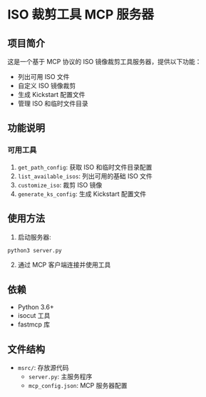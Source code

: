 # ISO 裁剪工具 MCP 服务器

## 项目简介
这是一个基于 MCP 协议的 ISO 镜像裁剪工具服务器，提供以下功能：
- 列出可用 ISO 文件
- 自定义 ISO 镜像裁剪
- 生成 Kickstart 配置文件
- 管理 ISO 和临时文件目录

## 功能说明
### 可用工具
1. `get_path_config`: 获取 ISO 和临时文件目录配置
2. `list_available_isos`: 列出可用的基础 ISO 文件
3. `customize_iso`: 裁剪 ISO 镜像
4. `generate_ks_config`: 生成 Kickstart 配置文件

## 使用方法
1. 启动服务器:
```bash
python3 server.py
```

2. 通过 MCP 客户端连接并使用工具

## 依赖
- Python 3.6+
- isocut 工具
- fastmcp 库

## 文件结构
- `msrc/`: 存放源代码
  - `server.py`: 主服务程序
  - `mcp_config.json`: MCP 服务器配置